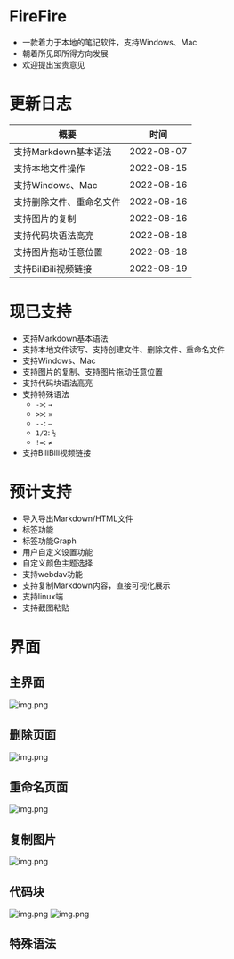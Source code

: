 # FireFire
* 一款着力于本地的笔记软件，支持Windows、Mac
* 朝着所见即所得方向发展
* 欢迎提出宝贵意见

# 更新日志
| 概要             | 时间         |
|----------------|------------|
| 支持Markdown基本语法 | 2022-08-07 |
| 支持本地文件操作       | 2022-08-15 |
| 支持Windows、Mac  | 2022-08-16 |
| 支持删除文件、重命名文件   | 2022-08-16 |
| 支持图片的复制        | 2022-08-16 |
| 支持代码块语法高亮      | 2022-08-18 |
| 支持图片拖动任意位置     | 2022-08-18 |
| 支持BiliBili视频链接     | 2022-08-19 |

# 现已支持
* 支持Markdown基本语法
* 支持本地文件读写、支持创建文件、删除文件、重命名文件
* 支持Windows、Mac
* 支持图片的复制、支持图片拖动任意位置
* 支持代码块语法高亮
* 支持特殊语法
  * `->`: `→`
  * `>>`: `»`
  * `--`: `—`
  * `1/2`: `½`
  * `!=`: `≠`
* 支持BiliBili视频链接

# 预计支持
* 导入导出Markdown/HTML文件
* 标签功能
* 标签功能Graph
* 用户自定义设置功能
* 自定义颜色主题选择
* 支持webdav功能
* 支持复制Markdown内容，直接可视化展示
* 支持linux端
* 支持截图粘贴


# 界面

## 主界面
![img.png](src/assets/main.png)

## 删除页面
![img.png](src/assets/delete.png)

## 重命名页面
![img.png](src/assets/rename.png)

## 复制图片
![img.png](readme/copy.png)

## 代码块
![img.png](readme/pre_pre.png)
![img.png](readme/pre_after.png)

## 特殊语法
